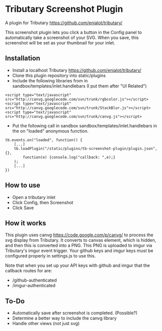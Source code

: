 # Tributary Screenshot Plugin

A plugin for Tributary https://github.com/enjalot/tributary/

This screenshot plugin lets you click a button in the Config panel to automatically take a screenshot of your SVG.  When you save, this screenshot will be set as your thumbnail for your inlet.  

## Installation
+ Install a localhost Tributary https://github.com/enjalot/tributary/ 
+ Clone this plugin repository into static/plugins 
+ Include the following libraries from in sandbox/templates/inlet.handlebars  (I put them after "UI Related")

```
<script type="text/javascript" src="http://canvg.googlecode.com/svn/trunk/rgbcolor.js"></script>
<script type="text/javascript" src="http://canvg.googlecode.com/svn/trunk/StackBlur.js"></script>
<script type="text/javascript" src="http://canvg.googlecode.com/svn/trunk/canvg.js"></script>
```

+ Put the following call in sandbox sandbox/templates/inlet.handlebars in the on "loaded" anonymous function.

```
tb.events.on("loaded", function() { 
	[...]
	tb.loadPlugin("/static/plugins/tb-screenshot-plugin/plugin.json", {}, 
		function(e) {console.log("callback: ",e);}
	);
	[...]
})
```

## How to use
+ Open a tributary inlet
+ Click Config, then Screenshot
+ Click Save

## How it works
This plugin uses canvg https://code.google.com/p/canvg/ to process the svg display from Tributary.  It converts to canvas element, which is hidden, and then this is converted into a PNG.  This PNG is uploaded to imgur via Tributary's imgur event trigger.  Your github keys and imgur keys must be configured properly in settings.js to use this.

Note that when you set up your API keys with github and imgur that the callback routes for are:
+ /github-authenticated
+ /imgur-authenticated

## To-Do
+ Automatically save after screenshot is completed.  (Possible?)
+ Determine a better way to include the canvg library
+ Handle other views (not just svg)
